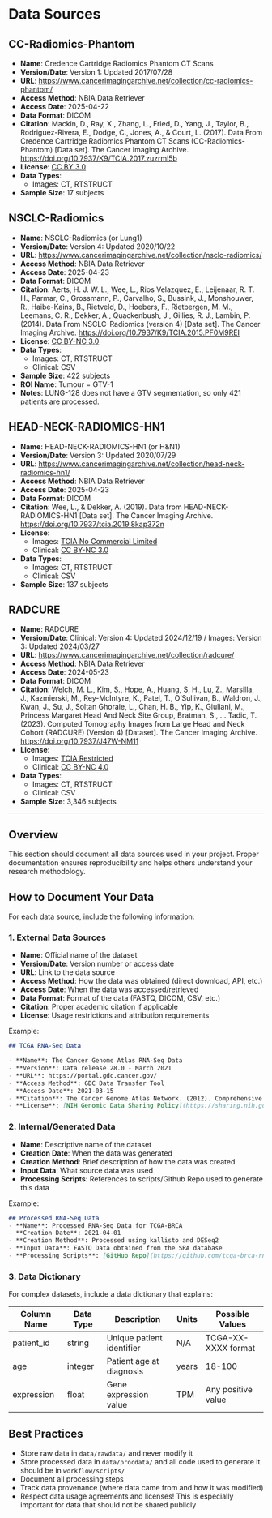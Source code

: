 # Data Sources

## CC-Radiomics-Phantom
- **Name**: Credence Cartridge Radiomics Phantom CT Scans
- **Version/Date**: Version 1: Updated 2017/07/28
- **URL**: <https://www.cancerimagingarchive.net/collection/cc-radiomics-phantom/>
- **Access Method**: NBIA Data Retriever
- **Access Date**: 2025-04-22
- **Data Format**: DICOM
- **Citation**: Mackin, D., Ray, X., Zhang, L., Fried, D., Yang, J., Taylor, B., Rodriguez-Rivera, E., Dodge, C., Jones, A., & Court, L. (2017). Data From Credence Cartridge Radiomics Phantom CT Scans (CC-Radiomics-Phantom) [Data set]. The Cancer Imaging Archive. https://doi.org/10.7937/K9/TCIA.2017.zuzrml5b 
- **License**: [CC BY 3.0](https://creativecommons.org/licenses/by/3.0/)
- **Data Types**: 
    - Images: CT, RTSTRUCT
- **Sample Size**: 17 subjects


## NSCLC-Radiomics
- **Name**: NSCLC-Radiomics (or Lung1)
- **Version/Date**: Version 4: Updated 2020/10/22
- **URL**: <https://www.cancerimagingarchive.net/collection/nsclc-radiomics/>
- **Access Method**: NBIA Data Retriever
- **Access Date**: 2025-04-23
- **Data Format**: DICOM
- **Citation**: Aerts, H. J. W. L., Wee, L., Rios Velazquez, E., Leijenaar, R. T. H., Parmar, C., Grossmann, P., Carvalho, S., Bussink, J., Monshouwer, R., Haibe-Kains, B., Rietveld, D., Hoebers, F., Rietbergen, M. M., Leemans, C. R., Dekker, A., Quackenbush, J., Gillies, R. J., Lambin, P. (2014). Data From NSCLC-Radiomics (version 4) [Data set]. The Cancer Imaging Archive. https://doi.org/10.7937/K9/TCIA.2015.PF0M9REI 
- **License**: [CC BY-NC 3.0](https://creativecommons.org/licenses/by-nc/3.0/)
- **Data Types**: 
    - Images: CT, RTSTRUCT
    - Clinical: CSV
- **Sample Size**: 422 subjects
- **ROI Name**: Tumour = GTV-1
- **Notes**: LUNG-128 does not have a GTV segmentation, so only 421 patients are processed.


## HEAD-NECK-RADIOMICS-HN1
- **Name**: HEAD-NECK-RADIOMICS-HN1 (or H&N1)
- **Version/Date**: Version 3: Updated 2020/07/29
- **URL**: <https://www.cancerimagingarchive.net/collection/head-neck-radiomics-hn1/>
- **Access Method**: NBIA Data Retriever
- **Access Date**: 2025-04-23
- **Data Format**: DICOM
- **Citation**: Wee, L., & Dekker, A. (2019). Data from HEAD-NECK-RADIOMICS-HN1 [Data set]. The Cancer Imaging Archive. https://doi.org/10.7937/tcia.2019.8kap372n
- **License**:
    - Images: [TCIA No Commercial Limited](https://www.cancerimagingarchive.net/wp-content/uploads/TCIA-License-for-Limited-Access-Collections-w-NC-Final20220121.pdf)
    - Clinical: [CC BY-NC 3.0](https://creativecommons.org/licenses/by-nc/3.0/)
- **Data Types**: 
    - Images: CT, RTSTRUCT
    - Clinical: CSV
- **Sample Size**: 137 subjects


## RADCURE
- **Name**: RADCURE
- **Version/Date**: Clinical: Version 4: Updated 2024/12/19 / Images: Version 3: Updated 2024/03/27
- **URL**: <https://www.cancerimagingarchive.net/collection/radcure/>
- **Access Method**: NBIA Data Retriever
- **Access Date**: 2024-05-23
- **Data Format**: DICOM
- **Citation**: Welch, M. L., Kim, S., Hope, A., Huang, S. H., Lu, Z., Marsilla, J., Kazmierski, M., Rey-McIntyre, K., Patel, T., O’Sullivan, B., Waldron, J., Kwan, J., Su, J., Soltan Ghoraie, L., Chan, H. B., Yip, K., Giuliani, M., Princess Margaret Head And Neck Site Group, Bratman, S., … Tadic, T. (2023). Computed Tomography Images from Large Head and Neck Cohort (RADCURE) (Version 4) [Dataset]. The Cancer Imaging Archive. https://doi.org/10.7937/J47W-NM11
- **License**:
    - Images: [TCIA Restricted](https://wiki.cancerimagingarchive.net/download/attachments/4556915/TCIA%20Restricted%20License%2020220519.pdf?api=v2)
    - Clinical: [CC BY-NC 4.0](https://creativecommons.org/licenses/by/4.0/)
- **Data Types**: 
    - Images: CT, RTSTRUCT
    - Clinical: CSV
- **Sample Size**: 3,346 subjects
---
## Overview

This section should document all data sources used in your project.
Proper documentation ensures reproducibility and helps others
understand your research methodology.

## How to Document Your Data

For each data source, include the following information:

### 1. External Data Sources

- **Name**: Official name of the dataset
- **Version/Date**: Version number or access date
- **URL**: Link to the data source
- **Access Method**: How the data was obtained (direct download, API, etc.)
- **Access Date**: When the data was accessed/retrieved
- **Data Format**: Format of the data (FASTQ, DICOM, CSV, etc.)
- **Citation**: Proper academic citation if applicable
- **License**: Usage restrictions and attribution requirements

Example:

```markdown
## TCGA RNA-Seq Data

- **Name**: The Cancer Genome Atlas RNA-Seq Data
- **Version**: Data release 28.0 - March 2021
- **URL**: https://portal.gdc.cancer.gov/
- **Access Method**: GDC Data Transfer Tool
- **Access Date**: 2021-03-15
- **Citation**: The Cancer Genome Atlas Network. (2012). Comprehensive molecular portraits of human breast tumours. Nature, 490(7418), 61-70.
- **License**: [NIH Genomic Data Sharing Policy](https://sharing.nih.gov/genomic-data-sharing-policy)
```

### 2. Internal/Generated Data

- **Name**: Descriptive name of the dataset
- **Creation Date**: When the data was generated
- **Creation Method**: Brief description of how the data was created
- **Input Data**: What source data was used
- **Processing Scripts**: References to scripts/Github Repo used to generate this data

Example:

```markdown
## Processed RNA-Seq Data
- **Name**: Processed RNA-Seq Data for TCGA-BRCA
- **Creation Date**: 2021-04-01
- **Creation Method**: Processed using kallisto and DESeq2
- **Input Data**: FASTQ Data obtained from the SRA database
- **Processing Scripts**: [GitHub Repo](https://github.com/tcga-brca-rnaseq)
```

### 3. Data Dictionary

For complex datasets, include a data dictionary that explains:

| Column Name | Data Type | Description | Units | Possible Values |
|-------------|-----------|-------------|-------|-----------------|
| patient_id  | string    | Unique patient identifier | N/A | TCGA-XX-XXXX format |
| age         | integer   | Patient age at diagnosis | years | 18-100 |
| expression  | float     | Gene expression value | TPM | Any positive value |

## Best Practices

- Store raw data in `data/rawdata/` and never modify it
- Store processed data in `data/procdata/` and all code used to generate it should be in `workflow/scripts/`
- Document all processing steps
- Track data provenance (where data came from and how it was modified)
- Respect data usage agreements and licenses!
    This is especially important for data that should not be shared publicly
